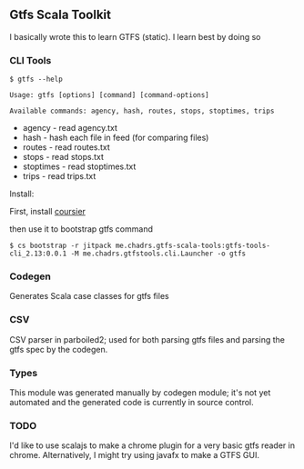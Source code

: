 ## Gtfs Scala Toolkit

I basically wrote this to learn GTFS (static). I learn best by doing so

### CLI Tools

```console
$ gtfs --help

Usage: gtfs [options] [command] [command-options]

Available commands: agency, hash, routes, stops, stoptimes, trips
```

* agency - read agency.txt
* hash - hash each file in feed (for comparing files)
* routes - read routes.txt
* stops - read stops.txt
* stoptimes - read stoptimes.txt
* trips - read trips.txt

Install:

First, install [coursier](https://get-coursier.io/docs/cli-installation)

then use it to bootstrap gtfs command

```console
$ cs bootstrap -r jitpack me.chadrs.gtfs-scala-tools:gtfs-tools-cli_2.13:0.0.1 -M me.chadrs.gtfstools.cli.Launcher -o gtfs
```

### Codegen

Generates Scala case classes for gtfs files


### CSV
 CSV parser in parboiled2; used for both parsing gtfs files and parsing the gtfs spec
 by the codegen.
 
 
 ### Types
 This module was generated manually by codegen module; it's not yet automated
 and the generated code is currently in source control.
 
 
 ### TODO
 I'd like to use scalajs to make a chrome plugin
 for a very basic gtfs reader in chrome.
 Alternatively, I might try using javafx to make a GTFS GUI.

